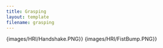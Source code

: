 ```yaml
---
title: Grasping
layout: template
filename: grasping
--- 
```


{images/HRI/Handshake.PNG}}
{images/HRI/FistBump.PNG}}